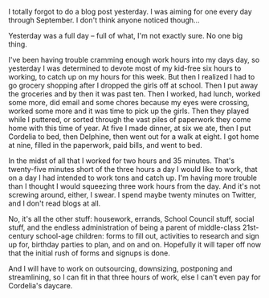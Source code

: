 <!--
.. title: Time Management
.. date: 2010-09-17 21:53:00
.. author: Amy Brown
-->

I totally forgot to do a blog post yesterday. I was aiming for one every day
through September. I don't think anyone noticed though...

Yesterday was a full day &ndash; full of what, I'm not exactly sure. No
one big thing.

I've been having trouble cramming enough work hours into my days day, so 
yesterday I
was determined to devote most of my kid-free six hours to working, to
catch up on my hours for this week.
But then I realized I had to go grocery shopping after I dropped the girls
off at school. Then I put away the groceries and by then
it was past ten. Then I worked, had lunch, worked some more, did email
and some chores because my eyes were crossing, worked some more
and it was time to pick up the girls. Then they played while 
I puttered, or sorted through the
vast piles of paperwork they come home with this time of year. 
At five I made dinner, at six we ate, then I put Cordelia to bed, then
Delphine, then went out for a walk at eight. I got home at nine, filled 
in the paperwork, paid bills, and went to bed.

In the midst of all that I worked for two hours and 35 minutes.
That's twenty-five minutes short of the three hours a day I would
like to work, that on a day I had intended to work tons and catch up.
I'm having more trouble than I thought I would squeezing three work
hours from the day. And it's not screwing around, either, I
swear. I spend maybe twenty minutes on Twitter, and I don't read blogs
at all. 

No, it's all the other stuff: housework, errands, School
Council stuff, social stuff, and the endless administration of being
a parent of middle-class 21st-century school-age children: forms to 
fill out, activities to research and sign up for, birthday parties to
plan, and on and on. Hopefully it will taper off now that the initial
rush of forms and signups is done. 

And I will have to work on outsourcing, downsizing, postponing
and streamlining, so I can fit in that three hours of work, else I
can't even pay for Cordelia's daycare.

